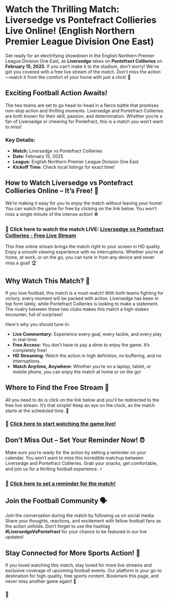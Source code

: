 # Watch the Thrilling Match: Liversedge vs Pontefract Collieries Live Online! (English Northern Premier League Division One East)

Get ready for an electrifying showdown in the English Northern Premier League Division One East, as **Liversedge** takes on **Pontefract Collieries** on **February 15, 2025**. If you can’t make it to the stadium, don’t worry! We’ve got you covered with a free live stream of the match. Don’t miss the action—watch it from the comfort of your home with just a click! 👀

## Exciting Football Action Awaits!

The two teams are set to go head-to-head in a fierce battle that promises non-stop action and thrilling moments. Liversedge and Pontefract Collieries are both known for their skill, passion, and determination. Whether you’re a fan of Liversedge or cheering for Pontefract, this is a match you won’t want to miss!

### Key Details:

- **Match:** Liversedge vs Pontefract Collieries
- **Date:** February 15, 2025
- **League:** English Northern Premier League Division One East
- **Kickoff Time:** Check local listings for exact time!

## How to Watch Liversedge vs Pontefract Collieries Online – It’s Free! 🎥

We’re making it easy for you to enjoy the match without leaving your home! You can watch the game for free by clicking on the link below. You won’t miss a single minute of the intense action! ⚽

### 🔗 Click here to watch the match LIVE: [Liversedge vs Pontefract Collieries - Free Live Stream](https://tinyurl.com/livestreamfreeo?st=Liversedge+vs+Pontefract+Collieries&si=ghc)

This free online stream brings the match right to your screen in HD quality. Enjoy a smooth viewing experience with no interruptions. Whether you’re at home, at work, or on the go, you can tune in from any device and never miss a goal! 🏆

## Why Watch This Match? 🌟

If you love football, this match is a must-watch! With both teams fighting for victory, every moment will be packed with action. Liversedge has been in top form lately, while Pontefract Collieries is looking to make a statement. The rivalry between these two clubs makes this match a high-stakes encounter, full of surprises!

Here's why you should tune in:

- **Live Commentary:** Experience every goal, every tackle, and every play in real-time.
- **Free Access:** You don’t have to pay a dime to enjoy the game. It’s completely free!
- **HD Streaming:** Watch the action in high definition, no buffering, and no interruptions.
- **Watch Anytime, Anywhere:** Whether you’re on a laptop, tablet, or mobile phone, you can enjoy the match at home or on the go!

## Where to Find the Free Stream 📲

All you need to do is click on the link below and you'll be redirected to the free live stream. It’s that simple! Keep an eye on the clock, as the match starts at the scheduled time. 🔔

### 🔗 [Click here to start watching the game live!](https://tinyurl.com/livestreamfreeo?st=Liversedge+vs+Pontefract+Collieries&si=ghc)

## Don’t Miss Out – Set Your Reminder Now! ⏰

Make sure you’re ready for the action by setting a reminder on your calendar. You won’t want to miss this incredible matchup between Liversedge and Pontefract Collieries. Grab your snacks, get comfortable, and join us for a thrilling football experience. ⚡

### 🔗 [Click here to set a reminder for the match!](https://tinyurl.com/livestreamfreeo?st=Liversedge+vs+Pontefract+Collieries&si=ghc)

## Join the Football Community 🗣️

Join the conversation during the match by following us on social media. Share your thoughts, reactions, and excitement with fellow football fans as the action unfolds. Don’t forget to use the hashtag **#LiversedgeVsPontefract** for your chance to be featured in our live updates!

## Stay Connected for More Sports Action! 📡

If you loved watching this match, stay tuned for more live streams and exclusive coverage of upcoming football events. Our platform is your go-to destination for high-quality, free sports content. Bookmark this page, and never miss another game again! 🏅

### 🔗 
